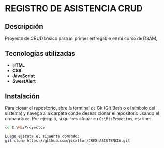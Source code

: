 # REGISTRO DE ASISTENCIA CRUD
## Descripción
Proyecto de CRUD básico para mi primer entregable en mi curso de DSAM, 
## Tecnologías utilizadas
- **HTML**
- **CSS**
- **JavaScript**
- **SweetAlert**
## Instalación

Para clonar el repositorio, abre la terminal de Git (Git Bash o el símbolo del sistema) y navega a la carpeta donde deseas clonar el repositorio usando el comando `cd`. Por ejemplo, si quieres clonar en `C:\MisProyectos`, escribe:

```bash
cd C:\MisProyectos

Luego ejecuta el siguente comando:
git clone https://github.com/picxflor/CRUD-ASISTENCIA.git
 
